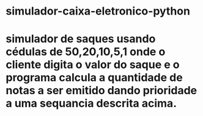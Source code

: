 # simulador-caixa-eletronico-python
# simulador de saques usando cédulas de 50,20,10,5,1 onde o cliente digita o valor do saque e o programa calcula a quantidade de notas a ser emitido dando prioridade a uma sequancia descrita acima.
